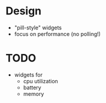 # Design

- "pill-style" widgets
- focus on performance (no polling!)

# TODO

- widgets for
	- cpu utilization
	- battery
	- memory
